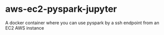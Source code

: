 # aws-ec2-pyspark-jupyter
A docker container where you can use pyspark by a ssh endpoint from an EC2 AWS instance

